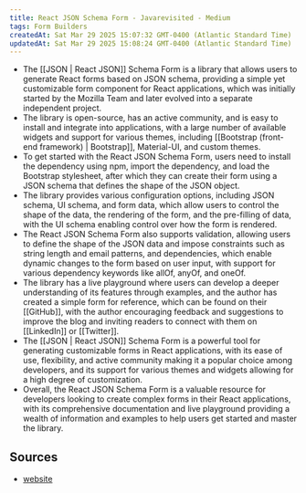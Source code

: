 ```yaml
---
title: React JSON Schema Form - Javarevisited - Medium
tags: Form Builders
createdAt: Sat Mar 29 2025 15:07:32 GMT-0400 (Atlantic Standard Time)
updatedAt: Sat Mar 29 2025 15:08:24 GMT-0400 (Atlantic Standard Time)
---
```



- The [[JSON | React JSON]] Schema Form is a library that allows users to generate React forms based on JSON schema, providing a simple yet customizable form component for React applications, which was initially started by the Mozilla Team and later evolved into a separate independent project.
- The library is open-source, has an active community, and is easy to install and integrate into applications, with a large number of available widgets and support for various themes, including [[Bootstrap (front-end framework) | Bootstrap]], Material-UI, and custom themes.
- To get started with the React JSON Schema Form, users need to install the dependency using npm, import the dependency, and load the Bootstrap stylesheet, after which they can create their form using a JSON schema that defines the shape of the JSON object.
- The library provides various configuration options, including JSON schema, UI schema, and form data, which allow users to control the shape of the data, the rendering of the form, and the pre-filling of data, with the UI schema enabling control over how the form is rendered.
- The React JSON Schema Form also supports validation, allowing users to define the shape of the JSON data and impose constraints such as string length and email patterns, and dependencies, which enable dynamic changes to the form based on user input, with support for various dependency keywords like allOf, anyOf, and oneOf.
- The library has a live playground where users can develop a deeper understanding of its features through examples, and the author has created a simple form for reference, which can be found on their [[GitHub]], with the author encouraging feedback and suggestions to improve the blog and inviting readers to connect with them on [[LinkedIn]] or [[Twitter]].
- The [[JSON | React JSON]] Schema Form is a powerful tool for generating customizable forms in React applications, with its ease of use, flexibility, and active community making it a popular choice among developers, and its support for various themes and widgets allowing for a high degree of customization.
- Overall, the React JSON Schema Form is a valuable resource for developers looking to create complex forms in their React applications, with its comprehensive documentation and live playground providing a wealth of information and examples to help users get started and master the library.


## Sources
- [website](https://medium.com/javarevisited/react-json-schema-form-cdc8fbb06f8c)
